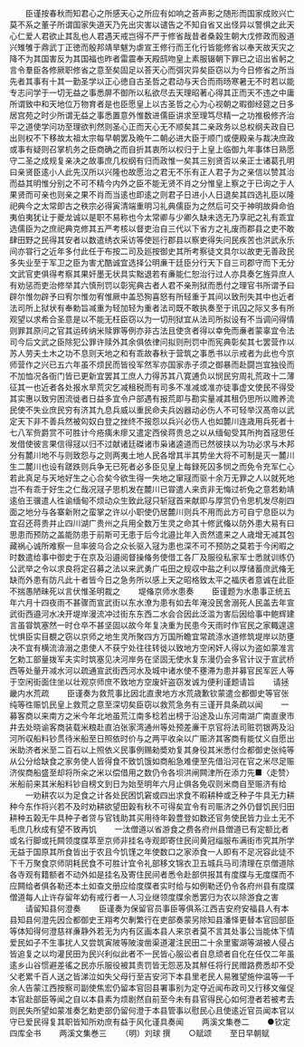 <!-- { "loadSidebar": true } -->
　　臣谨按春秋而知君心之所感天心之所应有如响之荅声影之随形而国家成败兴亡莫不系之董子所谓国家失道天乃先出灾害以谴告之不知自省又出怪异以警惧之此天心仁爱人君欲止其乱也人君遇天戒岂得不严于修省哉昔者桑榖生朝大戊修政而殷道兴雉雊于鼎武丁正徳而殷邦靖旱魃为虐宣王修行而王化行皆能修省以奉天故天灾之降不为其国害反为其国福也昨者雷震奉天殿鸱吻皇上素服辍朝下罪已之诏出省躬之言令羣臣各修厥职修省之意至矣固足以荅天心而弭灾异矣臣窃以为今日修省之所当先者其事有十其一勤圣学以正心徳自古圣哲之君动与天合而雨旸寒暑无不时若以能专志问学于一切无益之事悉屏不御所以私欲尽去天理昭著心得其正而天不违之中庸所谓致中和天地位万物育者是也臣愿皇上以古圣哲之心为心视朝之暇御经筵之日多居宫苑之时少所谓无益之事悉置意外惟数进儒臣讲求至理笃尽精一之功推极修齐治平之道使学问功至理欲判然则圣心正而天心无不顺矣其二亲政务以总权纲夫政自已出则权不下移故太祖太宗每早朝罢及晩午二朝必进大臣于顺门或便殿亲与裁决庶政或事有疑则召掌机务之臣商确之而自折其衷所以权归于上皇上临御九年事体日熟愿守二圣之成规复亲决之故事庶几权纲有归而政惟一矣其三别贤否以亲正士诸葛孔明曰亲贤臣逺小人此先汉所以兴隆也故愿治之君无不乐有正人君子为之亲信以赞其治而益其明惟分别之不可不精今内外之臣不能无贤不肖之分惟皇上察之于已询之于人果贤而可亲也则亲之果不肖而当逺也即逺之则君子日进小人日退矣其四选礼臣以隆祀典今之太常即古之秩宗必得寅清端重明习礼典儒臣为之然后可交于神明故舜命伯夷伯夷犹让于夔龙诚以是职不易称也今太常卿与少卿久缺未选无乃享祀之礼有乖宜选儒臣为之庶祀典克修其五严考核以督吏治自三代以下省方之礼废而郡县之吏不敢肆田野之民得其安者以数遣绣衣采访等使廵行郡县以察吏得失问民疾苦也洪武永乐间亦甞行之近年多付此任于布按二司及廵按御史其所考察徒文具尔以故吏无善政民多失业至于军卫之臣为害尤酷诚宜选择公明亷干廷臣分行天下自三司郡守而下无分文武官吏俱得考察其果奸墨无状具实黜退若有亷能仁恕治行过人亦具奏乞旌异庶人有劝惩而吏治修举其六慎刑罚以彰宪典古者人君不亲刑狱而悉付之理官书所谓予曰辟尔惟勿辟予曰宥尔惟勿宥惟厥中盖恐狥喜怒有所轻重于其间以致刑失其中也近者法司所上狱状有奉勅旨减重为轻加轻为重者法司既不敢执奏至于讯囚之际又多有所观望以求希合圣意是以不能无枉臣窃以为一切刑狱宜从法司所拟设有不当调问得情则罪其原问之官其运砖纳米赎罪等例亦非古法且使贪者得以幸免而亷者蒙辜宜令法司今后文武之臣除犯公罪许赎外其余俱依律问拟则刑罚中而宪典彰矣其七罢营作以苏人劳夫土木之功不息则天地之和有乖故春秋于营筑之事悉书以示戒者为此也今京师营作之兴已五六年虽不烦民而皆役军然军亦国家赤子须之御暴而赴闘岂宜独役而不加恤况各衙门皆已更新宜罢其工庶人力得苏其八寛逋负以悯民穷周礼荒政十二薄征其一也近者各处报水旱荒灾乞减租税而有司多不准减或准亦徒事虚文使民不得受其实惠以致穷困流徙者日益多宜令户部遇有报荒即与勘实量减其租仍思所以赡养流民使不失业庶民穷有济其九息兵威以重民命夫兵凶器动必伤人不可轻举汉髙帝以武定天下非不善兵然被匃奴白登之挫终不报怨以兵兴必伤人也如麓川连歳用兵死者十七八军赀爵赏不可胜计今疮痍未瘳又遣定西侯蒋贵总之以从缅甸受其所拘首冦思任发借使彼言果信得冦以归不过献诸廷磔诸市枭诸逵道而已然彼挟以为功必求与木邦分有麓川地不与则致怨与之则两夷土地人民各增其半其势坐大将不可制是灭一麓川生二麓川也设有蹉跌则兵争无已死者必多臣见皇上每録死囚多悯之而免令充军仁心若此真足与天地好生之心合矣今欲生得一失地之窜冦而驱十余万无罪之人以就死地岂不有乖于好生之仁哉况冦子思机发在麓川已甞遣人来贡非无悔过祈免之意若勅靖逺伯王骥遣人徃谕缅甸不烦动众生致此冦只斩冦首来献即与厚赏仍令思机发尽削四面之地分与各寨新附之蛮掌之许以小职使仍居麓川则兵不用而此方可自宁息臣以为宜召还蒋贵并止四川湖广贵州之兵用全数万生灵之命其十修武偹以防外患大易有曰思患而预防之盖能防患于前斯可无患于后今北邉比年入贡然遣来之人歳增无减其包藏祸心诚所难察一旦率彼乌合之众长驱入冦为患也深不可不预防之莫若于今闲暇之时数遣给事中御史于在京及沿邉阅督操偹务使借工各厂及服役私家军士悉就训练仍公武举之令以求良将定召募之法以来武勇广屯田之规収中盐之利以厚储蓄庶武偹无缺而外患有防凡此十者皆今日之急务所以感上天之昭格致太平之福庆者意诚在此臣不揣愚陋昧死以言伏惟圣明裁之
　　堤偹京师水患奏
　　臣谨题为水患事正统五年六月十四夜雨不甚骤而宣武街以东水潦为患有如去年淹没民舍溺死人民盖去年宣武街西邉河水决开堤岸漫流冲过街东东西二水会合因此泛滥为害后因给事中鲍辉建言虽甞筑塞然一时仓卒不甚坚固以故今年复决重为民患今天雨时作官民之家輙遑遑忧惧臣实目覩之窃以京师之地生灵所聚四方万国所瞻宜常疏涤水道修筑堤岸以防壅决不宜有横流渰溺之患使人不获宁处往往转徙以致地方空闲奸人得以为盗如蒙准言乞勅工部量拨军夫实时筑塞见决河岸务在坚固无使水复东漫仍会多官计议于宣武桥西等处量开减水河以疏通宣武街西河水及城中诸水使不壅滞为患并募官民军匠人等于空闲街面住坐以壮观京师庶不致地方空废奸盗窃发诚为便利谨题请旨
　　请拯畿内水荒疏
　　臣谨奏为救荒事比因北直隶地方水荒歳歉钦蒙遣佥都御史等官张纯等徃赈饥民皇上救荒之意至深切矣臣窃以救荒急务有三谨开具条疏以闻
　　一募客商以来南方之米今年北地虽荒江南多稔若出榜于沿途及山东河南湖广南直隶市井去处晓谕客商装载米粮赴直泊张家湾通州等处预差亷干京官将法司赃罚银两及沿河所収船料钞贯待米船至日照依时价与之两平收籴以广赈济其客商有能仗义自愿出米助济者米至二百石以上照依义民事例赐勑奬劝复其身役其米悉付佥都御史张纯等从公分给缺食之家务使人皆得食不致饥饿如商船急难便至先借沿河在官之米尽足赈济俟商船盛至却将所籴之米以偿借用之数仍令各坝洪闸闗津所在添力先■〈走赞〉米船前来其米船料钞自榜文到日为始至明年六月止俱各免収则米商自至赈济有给
　　一劝耕农以为足食之计各处民困饥窘或四出求食不暇耕种或乏种子牛具无力耕种今东作将兴若不及时劝耕欲望田榖有秋不可得矣宜令有司赈济之外仍督饥民归田耕种五榖无牛具种子者贷与官钱助其买用待年榖豊登如数还官务使民皆力业土无不毛庶几秋成有望不致再饥
　　一汰僧道以省游食之费各府州县僧道已有定额比者或名行脚或托闗领度牒萃至京师非挂名寺观即寄住民间黄冠缁服布满街市究其所学无益于国原其所食皆出于农且今饥馑之年使数口之家添食一人即有不足况容此徒不下千万聚食京师阴耗民食不可胜计宜令礼部移文锦衣卫五城兵马司清理在京僧道除各寺观有籍额者不动外如是挂名及寄住民间者悉令赴部供报其有度牒与无度牒而不应闗给者俱各勒还本土如查文册应给度牒者实时给与如例勒还仍令各府州县有度牒僧道每人止许存留年幼有戒行者一人习业继领度牒余悉罢归为农以除游食之害
　　请留知县何澄奏
　　臣谨奏为保留官员事臣等俱系江西吉安府安福县人有本县知县何澄先因佥都御史王翔考欠剸繁行在吏部奏蒙另除知县潘怿更替本官回部臣等体知得何澄慈祥亷静外若无为内有区画本县人来京者莫不言其处事公当能体下情爱民如子不生事扰人又尝筑寅陂等陂浚凿渠道灌注民田二十余里蜜湖等湖被人侵占皆追复之以均灌民田为民兴利似此者不一民皆心服讼者自息顽者自化在任仅二年虽逺乡山谷惯避差徭之民亦乐服役被其责罚皆无怨恶及其觧任将行民赠路费悉却不受父老累千百人送之皆涕泣如失父母行至吉安河下本县里老民人易雅望施仲温等一千余人告蒙江西按察司副使焦宏仍留本官回县署事别为定夺近闻布政司又行移文催促本官赴部臣等闻之自以本县素为烦剧然自前至今未有县官得民心如何澄者若被考去则民失所望如蒙准奏乞勅吏部仍留何澄于本县管事以慰民心且使逺近官员闻本官以守已爱民得复其职皆知所劝庶有益于风化谨具奏闻
　　两溪文集巻二
　　●钦定四库全书
　　两溪文集巻三
　　（明）刘球 撰
　　○赋颂
　　至日早朝赋
